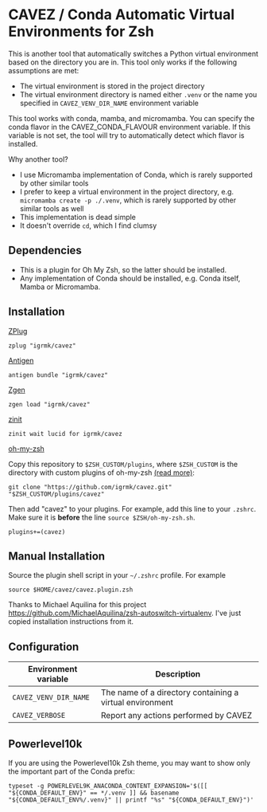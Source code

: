 CAVEZ / Conda Automatic Virtual Environments for Zsh
====================================================

This is another tool that automatically switches a Python virtual environment based on the directory you are in.
This tool only works if the following assumptions are met:
  * The virtual environment is stored in the project directory
  * The virtual environment directory is named either `.venv`
    or the name you specified in `CAVEZ_VENV_DIR_NAME` environment variable

This tool works with conda, mamba, and micromamba.
You can specify the conda flavor in the CAVEZ_CONDA_FLAVOUR environment variable.
If this variable is not set, the tool will try to automatically detect which flavor is installed.

Why another tool?

  * I use Micromamba implementation of Conda, which is rarely supported by other similar tools
  * I prefer to keep a virtual environment in the project directory,
    e.g. `micromamba create -p ./.venv`,
    which is rarely supported by other similar tools as well
  * This implementation is dead simple
  * It doesn't override `cd`, which I find clumsy

Dependencies
------------

  * This is a plugin for Oh My Zsh, so the latter should be installed.
  * Any implementation of Conda should be installed, e.g. Conda itself, Mamba or Micromamba.

Installation
------------

[ZPlug](https://github.com/zplug/zplug)

    zplug "igrmk/cavez"

[Antigen](https://github.com/zsh-users/antigen)

    antigen bundle "igrmk/cavez"

[Zgen](https://github.com/tarjoilija/zgen)

    zgen load "igrmk/cavez"

[zinit](https://github.com/zdharma-continuum/zinit)

    zinit wait lucid for igrmk/cavez

[oh-my-zsh](https://github.com/robbyrussell/oh-my-zsh)

Copy this repository to `$ZSH_CUSTOM/plugins`, where `$ZSH_CUSTOM` is the directory with custom plugins of oh-my-zsh
[(read more)](https://github.com/robbyrussell/oh-my-zsh/wiki/Customization/):

    git clone "https://github.com/igrmk/cavez.git" "$ZSH_CUSTOM/plugins/cavez"

Then add "cavez" to your plugins. For example, add this line to your `.zshrc`. Make sure it is **before** the line
`source $ZSH/oh-my-zsh.sh`.

    plugins+=(cavez)

Manual Installation
-------------------

Source the plugin shell script in your `~/.zshrc` profile. For example

    source $HOME/cavez/cavez.plugin.zsh

Thanks to Michael Aquilina for this project https://github.com/MichaelAquilina/zsh-autoswitch-virtualenv.
I've just copied installation instructions from it.

Configuration
-------------

| Environment variable  | Description                                              |
| --------------------- | -------------------------------------------------------- |
| `CAVEZ_VENV_DIR_NAME` | The name of a directory containing a virtual environment |
| `CAVEZ_VERBOSE`       | Report any actions performed by CAVEZ                    |

Powerlevel10k
-------------

If you are using the Powerlevel10k Zsh theme, you may want to show only the important part of the Conda prefix:

    typeset -g POWERLEVEL9K_ANACONDA_CONTENT_EXPANSION='$([[ "${CONDA_DEFAULT_ENV}" == */.venv ]] && basename "${CONDA_DEFAULT_ENV%/.venv}" || printf "%s" "${CONDA_DEFAULT_ENV}")'
